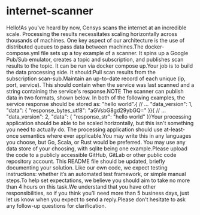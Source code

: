 # internet-scanner
Hello!As you've heard by now, Censys scans the internet at an incredible scale. Processing the results necessitates scaling horizontally across thousands of machines. One key aspect of our architecture is the use of distributed queues to pass data between machines.The docker-compose.yml file sets up a toy example of a scanner. It spins up a Google Pub/Sub emulator, creates a topic and subscription, and publishes scan results to the topic. It can be run via docker compose up.Your job is to build the data processing side. It should:Pull scan results from the subscription scan-sub.Maintain an up-to-date record of each unique (ip, port, service). This should contain when the service was last scanned and a string containing the service's response.NOTE The scanner can publish data in two formats, shown below. In both of the following examples, the service response should be stored as: "hello world".{ // ... "data_version": 1, "data": { "response_bytes_utf8": "aGVsbG8gd29ybGQ=" }}{ // ... "data_version": 2, "data": { "response_str": "hello world" }}Your processing application should be able to be scaled horizontally, but this isn't something you need to actually do. The processing application should use at-least-once semantics where ever applicable.You may write this in any languages you choose, but Go, Scala, or Rust would be preferred. You may use any data store of your choosing, with sqlite being one example.Please upload the code to a publicly accessible GitHub, GitLab or other public code repository account. This README file should be updated, briefly documenting your solution. Like our own code, we expect testing instructions: whether it’s an automated test framework, or simple manual steps.To help set expectations, we believe you should aim to take no more than 4 hours on this task.We understand that you have other responsibilities, so if you think you’ll need more than 5 business days, just let us know when you expect to send a reply.Please don’t hesitate to ask any follow-up questions for clarification.
